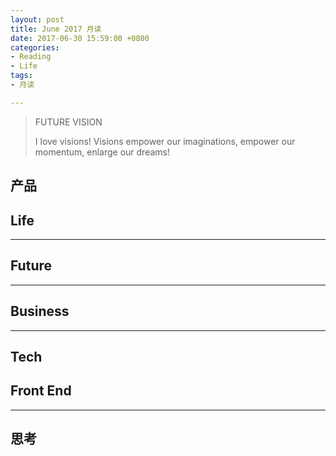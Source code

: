 ```yaml
---
layout: post
title: June 2017 月读
date: 2017-06-30 15:59:00 +0800
categories:
- Reading
- Life
tags:
- 月读

---
```


<blockquote class="blockquote-center">
<p>FUTURE VISION</p>
<p>
I love visions! Visions empower our imaginations, empower our momentum, enlarge our dreams!
</p>
</blockquote>

## 产品


## Life


----

## Future


----

## Business


----

## Tech


## Front End


----

## 思考

